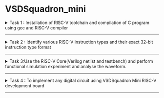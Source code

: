 # VSDSquadron_mini

<details> 
    <summary> Task 1 : Installation of RISC-V toolchain and compilation of C program using gcc and RISC-V compiler</summary>


The first step to be performed is the installation of RISC-V toolchain.

After the installation is complete, we write a C code to perfrom the sum of numbers from 1 to n. For this we open any editor (*here we have used leafpad* ),we open leafpad by the following command-

``leafpad sum1ton.c``

![Alt text](<opening leafpad.png>)

We write the required C code and put the value of n = 5

![Alt text](<opening leafpad and writing c code.png>)

Next we compile this C code and execute it using the gcc compiler using the respective commands -

``gcc sum1ton.c``

``./a.out``

![Alt text](<c code output.png>)

The next step is to compile the same code using RISC-V compiler.We use two modes for compilation process - 

### 1) Compiltion using O1 mode 
We do the compilation using the command : 

``riscv64-unknown-elf-gcc -O1 -mabi=lp64 -march=rv64i -o sum1ton.o sum1ton.c``

The object file **sum1ton.o** is created 

![Alt text](<O1 mode riscv compiling .png>)

After the compilation and creation of object file, we go to a new terminal and use **cat sum1ton.c** to display the code on the terminal and use the following command to see the assembly level instructions : 

``riscv64-unknown-elf-objdump -d sum1ton.o | less``

**Note** : We use **| less** to see less number of instructions and our main concern is with the **main()** part of the code so we use **/main** to go that part and press **n** to enter it as shown: 

![Alt text](<number of instructions for O1 mode.png>)

Then we count the number of instructions for the execution of the **main()** part.For that we simply subtract the starting instruction address in **main() block** i.e. **10184** from the next starting instruction of the **next block** i.e **101B0** and divide the result by 4 as **there is a difference of 4 between any two instruction addresses.** We find the number of instructions to be 11.

![Alt text](<O1 mode address difference.png>)
![Alt text](<O1 mode calculation of number of instructions.png>)

### 2) Compiltion using Ofast mode
We now perform the RISC-V compilation of the C code using ofast mode using the following command : 

``riscv64-unknown-elf-gcc -Ofast -mabi=lp64 -march=rv64i -o sum1ton.o sum1ton.c``

![Alt text](<Ofast mode riscv compiling.png>)

And again give the command :
``riscv64-unknown-elf-objdump -d sum1ton.o | less`` to see the assembly level instructions.We count the number of instructions in the same manner and find it to be 11 as well.

![Alt text](<Ofast mode calculation of number of instructions.png>)

There is no difference in the number of instructions while using O1 mode and Ofast mode is because the value of n is small ( *in our case n =5* )

Thus we perform TASK 1 successfully.

</details>

________________________________________________________________

<details>
    <summary>Task 2 : Identify various RISC-V instruction types and their exact 32-bit instruction type format</summary>


The second task is to identify various RISC-V instruction types and their exact 32-bit instruction type format for all the given instructions.

### What is RISC-V ?

- RISC-V (Reduced Instruction Set Computer - V) is an open-source ISA (Instruction Set Architecture) based on the principles of RISC.
- It was designed to be simple ,efficient and scalable across a wide variety of applications

### Overview of RISC-V Architecture
- **Simplicity and Extensibility**: RISC-V is designed to have a small core instruction set, which can be expanded with optional extensions.
- **Modular Design**: The base ISA can be extended with various standard extensions, making it highly customizable for different applications.
- **Open Source**: Unlike many other ISAs, RISC-V is open and free, allowing anyone to implement it without licensing fees.

### RISC-V Instruction Sets
RISC-V has several standard base instruction sets:
- RV32I: 32-bit integer base ISA.
- RV64I: 64-bit integer base ISA.
- RV128I: 128-bit integer base ISA (still in development).

### Instruction Formats
RISC-V instructions are encoded in a base 32-bit format using several types of encodings:

``R, I, S, B, U, and J.``

### 1. R-Type (Register)

- These instructions are used for operations that involve three registers - two source registers and one destination register
- Used for arithmetic/logical operations
  
![Alt text](<R-type .png>)


- opcode (7): partially specifies operation
– e.g. R-types have opcode = 0b0110011,
SB (branch) types have opcode = 0b1100011
- funct7+funct3 (10): combined with opcode,
these two fields describe what operation to
perform
- rs1 (5): 1st operand (“source register 1”)
- rs2 (5): 2nd operand (second source register)
- rd (5): “destination register” — receives the result of computation

### 2. I-type (Immediate)

- Instructions with immediates, loads
- These instructions are used for arithmetic operations with a small constant and for load instructions.

![Alt text](<Task 2/I-type.png>)

**NOTE - Only imm field is different from R-format: rs2 and funct7 replaced by 12-bit signed immediate, imm[11:0]**

- opcode (7): uniquely specifies the
instruction
- rs1 (5): specifies a register operand
- rd (5): specifies destination register that receives result of computation
- immediate (12): 12 bit number
  1. All computations done in words, so 12-bit
immediate must be extended to 32 bits
  2. always sign-extended to 32-bits before use in an
arithmetic operation

### 3. S-type (Store)

These instructions are used for store instructions

![Alt text](<Task 2/S-type.png>)

- **Store** needs to read two registers, rs1 for base memory
address, and rs2 for data to be stored, as well as need
immediate offset!
- Cannot have both rs2 and immediate in same place as other
instructions
**Note: stores don’t write a value to the register file, no rd**
- RISC-V design decision is move low 5 bits of immediate to
where rd field was in other instructions – keep rs1/rs2
fields in same place

### 4. B-type (Branch)

- These instructions are used for conditional branch instructions
- They compare two registers and branch to an address if the condition is met.
  
![Alt text](<Task 2/B-type.png>) 

*Here is a simplified flowchart of how a B-type instruction like **BEQ (Branch if Equal)** might work:*

- Start: The process begins when the B-type instruction is fetched from memory.
- Decode Instruction: The instruction is decoded to identify it as a B-type instruction, and the relevant fields (source registers rs1 and rs2, funct3 for the specific operation, and the 12-bit immediate for the branch address) are extracted.
- Read Registers: The values in the source registers rs1 and rs2 are read from the register file.
- Compare Registers: The values from rs1 and rs2 are compared. If the condition specified by funct3 is met (for BEQ, this is equality), proceed to the next step. If not, go to step 6.
- Calculate Branch Address: If the condition is met, the program counter (PC) is updated with the branch address, which is calculated by adding the PC and the sign-extended 12-bit immediate, shifted left by 1 bit. Then, go to step 7.
- Increment PC: If the condition is not met, the PC is simply incremented to the next instruction.
- End: The process ends, and the next instruction cycle begins at the updated PC.

### 5. U-type (Upper immediate)

- Used for large immediate values, setting the upper 20 bits of a register.
- They are typically used for loading large constants into registers. The U-type format is used by the LUI (Load Upper Immediate) and AUIPC (Add Upper Immediate to PC) instructions.

![Alt text](<Task 2/U-type.png>)

- opcode (7 bits): This field determines the operation to be performed. For LUI, the opcode is 0110111, and for AUIPC, it’s 0010111.
- rd (5 bits): This is the destination register where the result of the operation will be stored.
- imm[31:12] (20 bits): This is the immediate value that is used in the operation. It’s a 20-bit value that gets loaded into the upper 20 bits of the destination register.

### How the two U-type instructions work?

1. LUI (Load Upper Immediate): The LUI instruction loads a 20-bit immediate into the upper 20 bits of the destination register. The lower 12 bits are filled with zeros. For example, LUI x5, 1000 would load the value 1000 shifted left by 12 bits into register x5.
2. AUIPC (Add Upper Immediate to PC): The AUIPC instruction adds a 20-bit immediate, shifted left by 12 bits, to the program counter (PC), and stores the result in the destination register. This is useful for constructing large offsets for jumps and branches. For example, AUIPC x5, 1000 would add the value 1000 shifted left by 12 bits to the PC, and store the result in register x5.

### 6. J-type (Jump)

- These instructions are used for unconditional jump instructions
- The J-type format is used by the JAL (Jump and Link) instruction.

![Alt text](<Task 2/J-type.png>)

- opcode (7 bits): This field determines the operation to be performed. For JAL, the opcode is 1101111.
- rd (5 bits): This is the destination register where the result of the operation will be stored.
- imm[20|10:1|11|19:12] (20 bits): This is the immediate value that is used in the operation. It’s a 20-bit value that represents the offset to add to the program counter (PC).

### Now for the given set of instructions given in the task : 
ADD r6, r2, r1   
SUB r7, r1, r2    
AND r8, r1, r3   
OR r9, r2, r5   
XOR r10, r1, r4   
SLT r11, r2, r4   
ADDI r12, r4, 5   
SW r3, r1, 2   
SRL r16, r14, r2   
BNE r0, r1, 20   
BEQ r0, r0, 15   
LW r13, r1, 2   
SLL r15, r1, r2

``ADD r6, r2, r1``
- This is an **R-type** instruction that adds the contents of registers r2 and r1 and stores the result in register r6. 
- The 32-bit instruction code format is: 
  opcode(ADD)=0110011   
  funct3=000   
  rs1=00010  
  rs2=00001   
  rd=00110   
  funct7=0000000  
  32-bit instruction : **0000000 00001 00010 000 00110 0110011**

``SUB r7, r1, r2``
- This is an **R-type** instruction that subtracts the contents of register r2 from r1 and stores the result in register r7. 
- The 32-bit instruction code format is: 
  opcode(SUB)=0110011  
  funct3=000  
  rs1=00001  
  rs2=00010  
  rd=00111    
  funct7=0100000  
  32-bit instruction : **0100000 00010 00001 000 00111 0110011**

``AND r8, r1, r3``

- This is an **R-type** instruction that performs a bitwise AND operation on the contents of registers r1 and r3 and stores the result in register r8. 
- The 32-bit instruction code format is: 
  opcode(AND)=0110011   
  funct3=111       
  rs1=00001        
  rs2=00011    
  rd=01000   
  funct7=0000000  
  32-bit instruction : **0000000 00011 00001 111 01000 0110011**

``OR r9, r2, r5``

- This is an **R-type** instruction that performs a bitwise OR operation on the contents of registers r2 and r5 and stores the result in register r9. 
- The 32-bit instruction code format is: 
  opcode(OR)=0110011  
  funct3=110     
  rs1=00010   
  rs2=00101   
  rd=01001  
  funct7=0000000  
  32-bit instruction : **0000000 00101 00010 110 01001 0110011**

``XOR r10, r1, r4``

- This is an **R-type** instruction that performs a bitwise XOR operation on the contents of registers r1 and r4 and stores the result in register r10. 
- The 32-bit instruction code format is: 
  opcode(XOR)=0110011 
  funct3=100
  rs1=00001
  rs2=00100, 
  rd=01010, 
  funct7=0000000
  32-bit instruction : **0000000 00100 00001 100 01010 0110011**

``SLT r11, r2, r4`` 

- This is an **R-type** instruction that sets register r11 to 1 if the contents of register r2 is less than the contents of register r4, otherwise it sets r11 to 0. 
- The 32-bit instruction code format is:   
  opcode(SLT)=0110011   
  funct3=010   
  rs1=00010   
  rs2=00100   
  rd=01011   
  funct7=0000000
  32-bit instruction : **0000000 00100 00010 010 01011 0110011**

``ADDI r12, r4, 5``

- This is an **I-type** instruction that adds the immediate value 5 to the contents of register r4 and stores the result in register r12. 
- The 32-bit instruction code format is:   
  opcode(ADDI)=0010011   
  funct3=000   
  rs1=00100  
  rd=01100   
  imm=000000000101  
  32-bit instruction : **000000000101 00100 000 01100 0010011**

``SW r3, r1, 2``  

- This is an **S-type** instruction that stores the word in register r3 to the memory address computed by adding the immediate value 2 to the contents of register r1. 
- The 32-bit instruction code format is: 
  opcode(SW)=0100011  
  funct3=010   
  rs1=00001  
  rs2=00011   
  imm=0000000|00010  
  32-bit instruction : **0000000 00011 00001 010 00010 0100011**

``SRL r16, r14, r2`` 

- This is an **R-type** instruction that performs a logical right shift on the contents of register r14 by the amount specified in register r2 and stores the result in register r16. 
- The 32-bit instruction code format is: 
  opcode(SRL)=0110011   
  funct3=101   
  rs1=01110  
  rs2=00010   
  rd=10000  
  funct7=0000000  
  32-bit instruction : **0000000 00010 01110 101 10000 0110011**

``BNE r0, r1, 20`` 

- This is a **B-type** instruction that branches to the instruction 20 steps ahead if the contents of registers r0 and r1 are not equal. 
- The 32-bit instruction code format is: 
  opcode(BNE)=1100011   
  funct3=001   
  rs1=00000   
  rs2=00001   
  imm=0|00001|0100|0  
  32-bit instruction : **0000000 00001 00000 001 0001 00110011**

``BEQ r0, r0, 15``

- This is a **B-type** instruction that branches to the instruction 15 steps ahead if the contents of registers r0 and r0 are equal. 
- The 32-bit instruction code format is: 
  opcode(BEQ)=1100011   
  funct3=000   
  rs1=00000  
  rs2=00000    
  imm=0|00000|1111|0  
  32-bit instruction : **0000000 00000 00000 000 1111 00110011**

``LW r13, r1, 2``

- This is an **I-type** instruction that loads a word from the memory address computed by adding the immediate value 2 to the contents of register r1 and stores it in register r13. 
- The 32-bit instruction code format is: 
  opcode(LW)=0000011   
  funct3=010   
  rs1=00001   
  rd=01101   
  imm=000000000010  
  32-bit instruction : **000000000010 00001 010 01101 0000011**

``SLL r15, r1, r2``

- This is an **R-type** instruction that performs a logical left shift on the contents of register r1 by the amount specified in register r2 and stores the result in register r15. 
- The 32-bit instruction code format is: 
  opcode(SLL)=0110011 
  funct3=001
  rs1=00001
  rs2=00010 
  rd=01111 
  funct7=0000000
  32-bit instruction : **0000000 00010 00001 001 01111 0110011**

</details>

________________________________________________________________

<details> 
    <summary>Task 3:Use the RISC-V Core(Verilog netlist and testbench) and perform functional simulation experiment and analyse the waveform.</summary>


The third task is to use the RISC-V Core(Verilog netlist and testbench) and perform functional simulation experiment and analyse the waveform.

We will use the verilog code and testbench from the given GitHub repository : https://github.com/vinayrayapati/rv32i.git

## Steps to follow :

1. We clone the above mentioned repository using the command : 
     
   ``git clone https://github.com/vinayrayapati/iiitb_rv32i``

2. Then we go to the ``iiitb_rv32i`` usign the command :
   
   ``cd iiitb_rv32i``

We can observe that the instructions in verilog code are hardcoded by the designer and thus we observe a difference in the 32-bit instruction pattern between the ones we got in **Task 2** and the latter.Same goes for the Hex codes as well.
![Alt text](<Task 3/Hardcoded instructions.png>)

### Difference between Standard RISC-V instructions and Hardcoded instructions :

|                 | Hardcoded Instructions | Standard RISC-V Instructions|
|:---------------:|:----------------------:|:---------------------------:|
| ADD r6,r2,r1    |      32'h02208300      |         32'h00110333        |
| SUB r7,r1,r2    |      32'h02209380      |         32'h202083B3        |
| AND r8,r1,r3    |      32'h0230a400      |         32'h0030F433        |
| OR r9,r2,r5     |      32'h02513480      |         32'h005164B3        |
| XOR r10,r1,r4   |      32'h0240c500      |         32'h0040C533        |
| SLT r11,r2,r4   |      32'h02415580      |         32'h004125B3        |
| ADDI r12,r4,5   |      32'h00520600      |         32'h00520613        |
| SW r3,r1,2      |      32'h00209181      |         32'h0030A123        |
| SRL r16,r14,r2  |      32'h00271803      |         32'h00275833        |
| BNE r0, r1, 20  |      32'h01409002      |         32'h00101A63        |
| BEQ r0, r0, 15  |      32'h00f00002      |         32'h000007E3        |
| LW r13, r1, 2   |      32'h00208681      |         32'h0020A683        |
| SLL r15, r1, r2 |      32'h00208783      |         32'h002097B3        |

3. We run and simulate the verilog code using the commands :  
   
   ``iverilog -o iiitb_rv32i iiitb_rv32i.v iiitb_rv32i_tb.v``

   ``./iiitb_rv32i``
  
  A dumpfile **iiitb_rv32i.vcd** gets created.

4. Finally we use the command ``gtkwave iiitb_rv32i.vcd`` to observe the ouput waveform using gtkwave.

### Observing the output waveform of executed instructions:

Following are the waveforms starting from top to bottom : 

- Clock
- Instruction code
- Input register A
- Input register B
- Output Waveform 

``Note:The **output waveform** and the **instruction code waveform** are delayed by one clock cycle wrt to the input registers waveform.``

1. ``add r6, r2, r1`` 

   ![Alt text](<Task 3/1.ADD.png>) 

2. ``sub r7, r1, r2``

   ![Alt text](<Task 3/2.SUB.png>)

3. ``and r8, r1, r3``
   
   ![Alt text](<Task 3/3.AND.png>)

4.  ``or r9, r2, r5``

    ![Alt text](<Task 3/4.OR.png>)

5.  ``xor r10, r1, r4``

    ![Alt text](<Task 3/5.XOR.png>)

6.  ``slt r11, r2, r4``

    ![Alt text](<Task 3/6.SLT.png>)

7.  ``addi r12, r4, 5``

    ![Alt text](<Task 3/7.ADDI.png>)

8.  ``sw r3, r1, 2``

    ![Alt text](<Task 3/8.SW.png>)

9.  ``lw r13, r1, 2``

    ![Alt text](<Task 3/9.LW.png>)

10. ``beq r0, r0, 15``

    ![Alt text](<Task 3/10.BEQ.png>)

11. ``add r14, r2, r2``

    ![Alt text](<Task 3/11.ADD.png>)

Thus Task 3 is successfully performed.

</details>

________________________________________________________________

<details> 
    <summary>Task 4 : To implement any digital circuit using VSDSquadron Mini RISC-V development board</summary>


The task is to implement any digital circuit design using the VSDSquadron Mini RISC-V development board & then verify its fucntionality by uisng build and upload feature.

# Implementaion of 8x4 bit Single-Port Synchronous RAM 

## Overview 

The project deals with the implementaion of a 8x4 bit Single-Port Synchronous RAM with the help of the **CH32V003 RISC-V processor** present in the **VSDSquadron Mini RISC-V development board**.There are 8 memory locations and each memory location is of 4 bits.There are also 3 control signals present in the design: 
1. Clock 
2. Write_enable
3. Read_enable

These control signals will control the 3 modes of operation of the RAM namely **Idle**, **Write** and **Read**
The stored values in the memory location can be observed and verified through a set of output LEDs.

 Thus this project showcaces the functionality and verification of a RAM which is a very important digital logic design with the help of the VSD Squadron Mini Board. 
 
## Components Required

- VSDSquadron Mini RISC-V development board
- Breadboard
- Power Supply 
- DIP Switch
- Resistors 
- Jumper wires
- LEDs

## Design Description and Circuit Connections

THe VSDSquadron Mini RISC-V development board has 15 digital I/O pins,keeping this in mind ,we design the RAM accodrdingly :

1. **Address Lines** : The number of address lines determines the addressable memory locations.For **n-bit** address lines ,we can address **2^n** memeory locations.We choose the address bits to be of 3-bits to address 8 memory locations which will use 3 Digital input pins.
  
    | **Address Line Values** | **Memory Location**  |
    |:-----------------------:|:--------------------:|
    |           000           |           0          |
    |           001           |           1          |
    |           010           |           2          |
    |           011           |           3          |
    |           100           |           4          |
    |           101           |           5          |
    |           110           |           6          |
    |           111           |           7          |
  
2. **Data lines** : The number of data lines determines the width of the data bus.We choose the input data line to be of 4-bits for giving 4-bit input data **(values ranging from 0-15)** which will be using 4 digital I/O pins.Also to observe this data ,we will require a 4-bit output data line **connected to 4 LEDs** which will also use another 4 digital I/O pins.

    | **4-bit Input Data** | **Value in Decimal** |
    |:--------------------:|:--------------------:|
    |         0000         |           0          |
    |         0001         |           1          |
    |         0010         |           2          |
    |         0011         |           3          |
    |         0100         |           4          |
    |         0101         |           5          |
    |         0110         |           6          |
    |         0111         |           7          |
    |         1000         |           8          |
    |         1001         |           9          |
    |         1010         |          10          |
    |         1011         |          11          |
    |         1100         |          12          |
    |         1101         |          13          |
    |         1110         |          14          |
    |         1111         |          15          |

3. **Control Signals** :
  - clk : Clock signal synchronises the operations 
  - write enable(WE) : Enables the writing mode to write data into the memory.
  - read enable(RE) : Enables the reading mode to read data from the        memory.

    |                  |  **Modes** |             |
    |------------------|------------|-------------|
    | **clk**          | 0(Idle)    | 1(Active)   |
    | **write_enable** | 1(Write)   | 0(No write) |
    | **read_enable**  | 0(No Read) | 1(Read)     |

4. **Memory Indicator** : This will generate an ouput signal whenever data is written and succesfuly stored in the memory.

We choose 1-bit input data line for each of these control signal and memory indicator signal which will further use 4 digital I/O pins.

So in total we will be using all the 15 Digital I/O pins for our design.

Individual ends of the DIP switches **for giving input data and control signals** are connected to the power supply and their other ends are connected to ground through individual resistors **(This ensures that the pin reads LOW when the switch is open)** and further to the digital I/O pins of the VSDSquadron Mini Board for detecting a **High** or **Low** state for inputs **1** and **0** respectively.

Similarly individual anodes of the 5 **(4 for output data and 1 for memory indication)** LEDs will be connected to the respective 4 digital I/O pins through respective resistors and their cathodes will be connencted to the ground.

 ## Table for PIN Connection

|          **Component**         | **PIN Number** |
|:------------------------------:|:--------------:|
|    DIP Switch(4-bit Data In)   |     PD0-PD3    |
| DIP Switch(3-bit Address Line) |     PD4-PD6    |
|   Output LEDs(4-bit Data Out)  |     PC0-PC3    |
|        Memory Indicator        |       PD7      |
|               VCC              |       Vin      |
|             Ground             |       GND      |   
  
## PIN out diagram





</details>

________________________________________________________________

